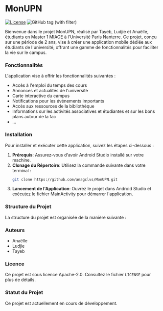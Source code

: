 # MonUPN
[![License](https://img.shields.io/badge/License-Apache%202.0-blue.svg)](https://opensource.org/licenses/Apache-2.0)
![GitHub tag (with filter)](https://img.shields.io/github/v/tag/anagclvs/MonUPN)


Bienvenue dans le projet MonUPN, réalisé par Tayeb, Ludjie et Anaëlle, étudiants en Master 1 MIAGE à l'Université Paris Nanterre. Ce projet, conçu sur une période de 2 ans, vise à créer une application mobile dédiée aux étudiants de l'université, offrant une gamme de fonctionnalités pour faciliter la vie sur le campus.

### Fonctionnalités

L'application vise à offrir les fonctionnalités suivantes :

- Accès à l'emploi du temps des cours
- Annonces et actualités de l'université
- Carte interactive du campus
- Notifications pour les événements importants
- Accès aux ressources de la bibliothèque
- Informations sur les activités associatives et étudiantes et sur les bons plans autour de la fac
- ...

### Installation

Pour installer et exécuter cette application, suivez les étapes ci-dessous :

1. **Prérequis**: Assurez-vous d'avoir Android Studio installé sur votre machine.
2. **Clonage du Répertoire**: Utilisez la commande suivante dans votre terminal :
   ```bash
   git clone https://github.com/anagclvs/MonUPN.git
   ```
3. **Lancement de l'Application**: Ouvrez le projet dans Android Studio et exécutez le fichier MainActivity pour démarrer l'application.

### Structure du Projet

La structure du projet est organisée de la manière suivante :

### Auteurs

- Anaëlle
- Ludjie
- Tayeb

### Licence

Ce projet est sous licence Apache-2.0. Consultez le fichier `LICENSE` pour plus de détails.

### Statut du Projet

Ce projet est actuellement en cours de développement.
